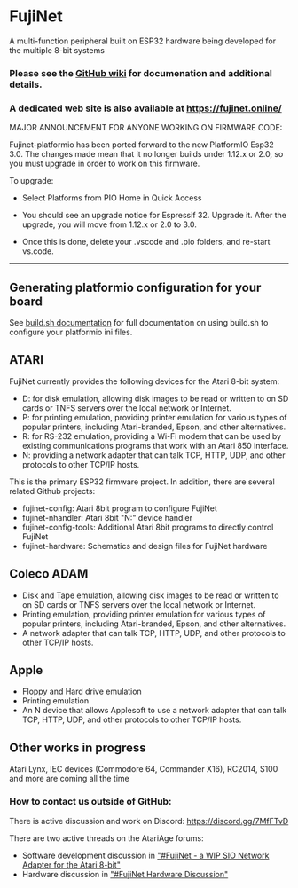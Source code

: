 # FujiNet

A multi-function peripheral built on ESP32 hardware being developed for the multiple 8-bit systems

### Please see the [GitHub wiki](https://github.com/FujiNetWIFI/fujinet-platformio/wiki) for documenation and additional details.

### A dedicated web site is also available at https://fujinet.online/

MAJOR ANNOUNCEMENT FOR ANYONE WORKING ON FIRMWARE CODE:

Fujinet-platformio has been ported forward to the new PlatformIO Esp32 3.0. The changes made mean that it no longer builds under 1.12.x or 2.0, so you must upgrade in order to work on this firmware.

To upgrade:

* Select Platforms from PIO Home in Quick Access

* You should see an upgrade notice for Espressif 32. Upgrade it. After the upgrade, you will move from 1.12.x or 2.0 to 3.0.

* Once this is done, delete your .vscode and .pio folders, and re-start vs.code.

-------------------------------------------------

## Generating platformio configuration for your board

See [build.sh documentation](build-sh.md) for full documentation on using build.sh to configure your platformio ini files.

## ATARI

FujiNet currently provides the following devices for the Atari 8-bit system:

* D: for disk emulation, allowing disk images to be read or written to on SD cards or TNFS servers over the local network or Internet.
* P: for printing emulation, providing printer emulation for various types of popular printers, including Atari-branded, Epson, and other alternatives.
* R: for RS-232 emulation, providing a Wi-Fi modem that can be used by existing communications programs that work with an Atari 850 interface.
* N: providing a network adapter that can talk TCP, HTTP, UDP, and other protocols to other TCP/IP hosts.

This is the primary ESP32 firmware project. In addition, there are several related Github projects:

* fujinet-config: Atari 8bit program to configure FujiNet
* fujinet-nhandler: Atari 8bit "N:" device handler
* fujinet-config-tools: Additional Atari 8bit programs to directly control FujiNet
* fujinet-hardware: Schematics and design files for FujiNet hardware

## Coleco ADAM

* Disk and Tape emulation, allowing disk images to be read or written to on SD cards or TNFS servers over the local network or Internet.
* Printing emulation, providing printer emulation for various types of popular printers, including Atari-branded, Epson, and other alternatives.
* A network adapter that can talk TCP, HTTP, UDP, and other protocols to other TCP/IP hosts.

## Apple

* Floppy and Hard drive emulation
* Printing emulation
* An N device that allows Applesoft to use a network adapter that can talk TCP, HTTP, UDP, and other protocols to other TCP/IP hosts.

## Other works in progress

Atari Lynx, IEC devices (Commodore 64, Commander X16), RC2014, S100 and more are coming all the time

### How to contact us outside of GitHub:

There is active discussion and work on Discord: https://discord.gg/7MfFTvD

There are two active threads on the AtariAge forums:  
* Software development discussion in
["#FujiNet - a WIP SIO Network Adapter for the Atari 8-bit"](https://atariage.com/forums/topic/298720-fujinet-a-wip-sio-network-adapter-for-the-atari-8-bit/)  
* Hardware discussion in
["#FujiNet Hardware Discussion"](https://atariage.com/forums/topic/306728-fujinet-hardware-discussion/)

